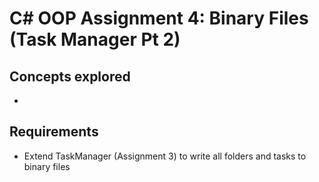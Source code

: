 # C# OOP Assignment 4: Binary Files (Task Manager Pt 2)

## Concepts explored
- 

## Requirements
- Extend TaskManager (Assignment 3) to write all folders and tasks to binary files